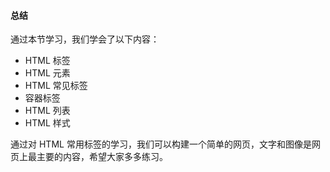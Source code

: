 #### 总结



通过本节学习，我们学会了以下内容：

- HTML 标签
- HTML 元素
- HTML 常见标签
- 容器标签
- HTML 列表
- HTML 样式

通过对 HTML 常用标签的学习，我们可以构建一个简单的网页，文字和图像是网页上最主要的内容，希望大家多多练习。